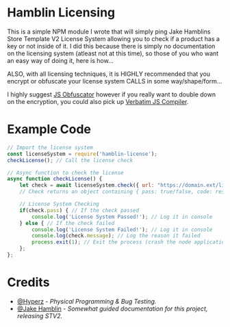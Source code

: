 # Hamblin Licensing
This is a simple NPM module I wrote that will simply ping Jake Hamblins Store Template V2 License System allowing you to check if a product has a key or not inside of it. I did this because there is simply no documentation on the licensing system (atleast not at this time), so those of you who want an easy way of doing it, here is how...

ALSO, with all licensing techniques, it is HIGHLY recommended that you encrypt or obfuscate your license system CALLS in some way/shape/form...

I highly suggest [JS Obfuscator](https://obfuscator.io/) however if you really want to double down on the encryption, you could also pick up [Verbatim JS Compiler](https://store.hyperz.net/store/verbatim).

# Example Code
```js
// Import the license system
const licenseSystem = require('hamblin-license');
checkLicense(); // Call the license check

// Async function to check the license
async function checkLicense() {
    let check = await licenseSystem.check({ url: "https://domain.ext/licenses/api/index.php", product: "product-link", key: "YOUR_LICENSE_KEY" }); // Make GET request
    // Check returns an object containing { pass: true/false, code: responseCode, message: codeMessage }

    // License System Checking
    if(check.pass) { // If the check passed
        console.log('License System Passed!'); // Log it in console
    } else { // If the check failed
        console.log('License System Failed!'); // Log it in console
        console.log(check.message); // Log the reason it failed
        process.exit(1); // Exit the process (crash the node application...)
    };
};
```

# Credits
- [@Hyperz](https://hyperz.net/discord) - *Physical Programming & Bug Testing.*
- [@Jake Hamblin](https://jakehamblin.com/products/store-template-v2) - *Somewhat guided documentation for this project, releasing STV2.*
